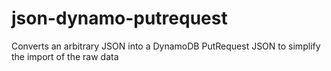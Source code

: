 # json-dynamo-putrequest
Converts an arbitrary JSON into a DynamoDB PutRequest JSON to simplify the import of the raw data
